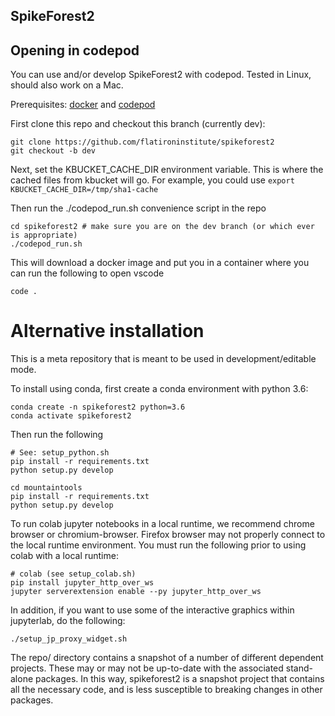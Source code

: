 ## SpikeForest2

## Opening in codepod

You can use and/or develop SpikeForest2 with codepod. Tested in Linux, should also work on a Mac.

Prerequisites: [docker](https://docs.docker.com/) and [codepod](https://github.com/magland/codepod)

First clone this repo and checkout this branch (currently dev):

```
git clone https://github.com/flatironinstitute/spikeforest2
git checkout -b dev
```

Next, set the KBUCKET_CACHE_DIR environment variable. This is where the cached files from kbucket will go. For example, you could use `export KBUCKET_CACHE_DIR=/tmp/sha1-cache`

Then run the ./codepod_run.sh convenience script in the repo

```
cd spikeforest2 # make sure you are on the dev branch (or which ever is appropriate)
./codepod_run.sh
```

This will download a docker image and put you in a container where you can run the following to open vscode
```
code .
```

# Alternative installation

This is a meta repository that is meant to be used in development/editable mode.

To install using conda, first create a conda environment with python 3.6:

```
conda create -n spikeforest2 python=3.6
conda activate spikeforest2
```

Then run the following

```
# See: setup_python.sh
pip install -r requirements.txt
python setup.py develop

cd mountaintools
pip install -r requirements.txt
python setup.py develop
```

To run colab jupyter notebooks in a local runtime, we recommend chrome browser or chromium-browser. Firefox browser may not properly connect to the local runtime environment. You must run the following prior to using colab with a local runtime:

```
# colab (see setup_colab.sh)
pip install jupyter_http_over_ws
jupyter serverextension enable --py jupyter_http_over_ws
```

In addition, if you want to use some of the interactive graphics within jupyterlab, do the following:

```
./setup_jp_proxy_widget.sh
```

The repo/ directory contains a snapshot of a number of different dependent projects. These may or may not be up-to-date with the associated stand-alone packages. In this way, spikeforest2 is a snapshot project that contains all the necessary code, and is less susceptible to breaking changes in other packages.

